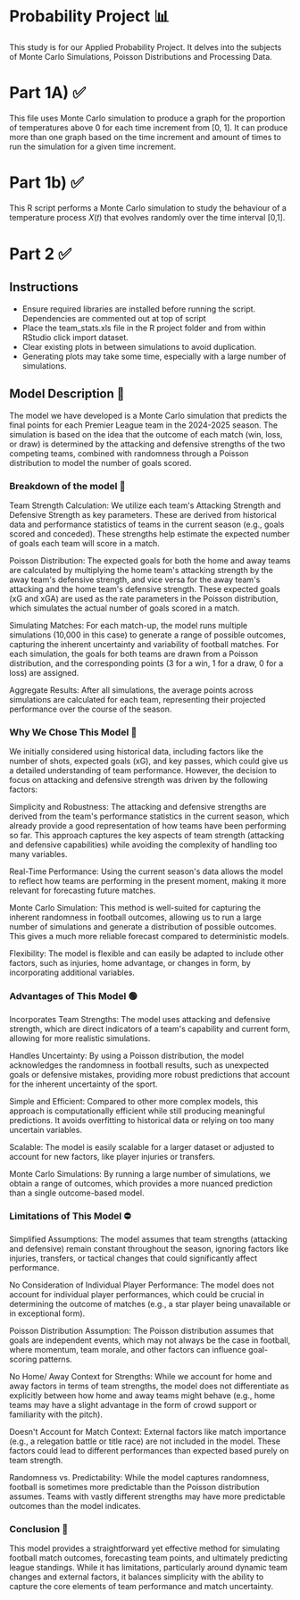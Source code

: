 # Probability Project 📊
This study is for our Applied Probability Project. It delves into the subjects of Monte Carlo Simulations, Poisson Distributions and Processing Data.

# Part 1A) ✅
This file uses Monte Carlo simulation to produce a graph for the proportion of temperatures above 0 for each time increment from [0, 1]. It can produce more than one graph based on the time increment and amount of times to run the simulation for a given time increment.

# Part 1b) ✅
This R script performs a Monte Carlo simulation to study the behaviour of a temperature process 𝑋(𝑡) that evolves randomly over the time interval [0,1].

# Part 2 ✅
## Instructions
- Ensure required libraries are installed before running the script. Dependencies are commented out at top of script
- Place the team_stats.xls file in the R project folder and from within RStudio click import dataset.
- Clear existing plots in between simulations to avoid duplication.
- Generating plots may take some time, especially with a large number of simulations.

## Model Description 📄
The model we have developed is a Monte Carlo simulation that predicts the final points for each Premier League team in the 2024-2025 season. The simulation is based on the idea that the outcome of each match (win, loss, or draw) is determined by the attacking and defensive strengths of the two competing teams, combined with randomness through a Poisson distribution to model the number of goals scored.

### Breakdown of the model 🧩
Team Strength Calculation: We utilize each team's Attacking Strength and Defensive Strength as key parameters. These are derived from historical data and performance statistics of teams in the current season (e.g., goals scored and conceded). These strengths help estimate the expected number of goals each team will score in a match.

Poisson Distribution: The expected goals for both the home and away teams are calculated by multiplying the home team's attacking strength by the away team's defensive strength, and vice versa for the away team's attacking and the home team's defensive strength. These expected goals (xG and xGA) are used as the rate parameters in the Poisson distribution, which simulates the actual number of goals scored in a match.

Simulating Matches: For each match-up, the model runs multiple simulations (10,000 in this case) to generate a range of possible outcomes, capturing the inherent uncertainty and variability of football matches. For each simulation, the goals for both teams are drawn from a Poisson distribution, and the corresponding points (3 for a win, 1 for a draw, 0 for a loss) are assigned.

Aggregate Results: After all simulations, the average points across simulations are calculated for each team, representing their projected performance over the course of the season.

### Why We Chose This Model 🤔
We initially considered using historical data, including factors like the number of shots, expected goals (xG), and key passes, which could give us a detailed understanding of team performance. However, the decision to focus on attacking and defensive strength was driven by the following factors:

Simplicity and Robustness: The attacking and defensive strengths are derived from the team's performance statistics in the current season, which already provide a good representation of how teams have been performing so far. This approach captures the key aspects of team strength (attacking and defensive capabilities) while avoiding the complexity of handling too many variables.

Real-Time Performance: Using the current season's data allows the model to reflect how teams are performing in the present moment, making it more relevant for forecasting future matches.

Monte Carlo Simulation: This method is well-suited for capturing the inherent randomness in football outcomes, allowing us to run a large number of simulations and generate a distribution of possible outcomes. This gives a much more reliable forecast compared to deterministic models.

Flexibility: The model is flexible and can easily be adapted to include other factors, such as injuries, home advantage, or changes in form, by incorporating additional variables.

### Advantages of This Model 🟢
Incorporates Team Strengths: The model uses attacking and defensive strength, which are direct indicators of a team's capability and current form, allowing for more realistic simulations.

Handles Uncertainty: By using a Poisson distribution, the model acknowledges the randomness in football results, such as unexpected goals or defensive mistakes, providing more robust predictions that account for the inherent uncertainty of the sport.

Simple and Efficient: Compared to other more complex models, this approach is computationally efficient while still producing meaningful predictions. It avoids overfitting to historical data or relying on too many uncertain variables.

Scalable: The model is easily scalable for a larger dataset or adjusted to account for new factors, like player injuries or transfers.

Monte Carlo Simulations: By running a large number of simulations, we obtain a range of outcomes, which provides a more nuanced prediction than a single outcome-based model.

### Limitations of This Model ⛔
Simplified Assumptions: The model assumes that team strengths (attacking and defensive) remain constant throughout the season, ignoring factors like injuries, transfers, or tactical changes that could significantly affect performance.

No Consideration of Individual Player Performance: The model does not account for individual player performances, which could be crucial in determining the outcome of matches (e.g., a star player being unavailable or in exceptional form).

Poisson Distribution Assumption: The Poisson distribution assumes that goals are independent events, which may not always be the case in football, where momentum, team morale, and other factors can influence goal-scoring patterns.

No Home/ Away Context for Strengths: While we account for home and away factors in terms of team strengths, the model does not differentiate as explicitly between how home and away teams might behave (e.g., home teams may have a slight advantage in the form of crowd support or familiarity with the pitch).

Doesn't Account for Match Context: External factors like match importance (e.g., a relegation battle or title race) are not included in the model. These factors could lead to different performances than expected based purely on team strength.

Randomness vs. Predictability: While the model captures randomness, football is sometimes more predictable than the Poisson distribution assumes. Teams with vastly different strengths may have more predictable outcomes than the model indicates.

### Conclusion 📜
This model provides a straightforward yet effective method for simulating football match outcomes, forecasting team points, and ultimately predicting league standings. While it has limitations, particularly around dynamic team changes and external factors, it balances simplicity with the ability to capture the core elements of team performance and match uncertainty.
